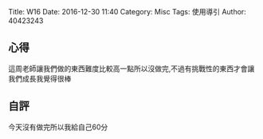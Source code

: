 Title: W16
Date: 2016-12-30 11:40
Category: Misc
Tags: 使用導引
Author: 40423243


<section>
<h1>心得</h1>
<p>這周老師讓我們做的東西難度比較高一點所以沒做完,不過有挑戰性的東西才會讓我們成長我覺得很棒</p>
</section>
<section>
    <h1>自評</h1>
    <p>今天沒有做完所以我給自己60分</p>
</section>

